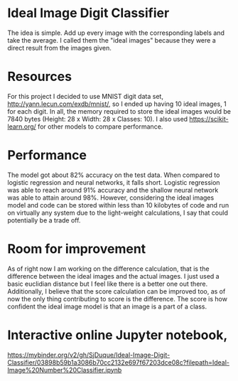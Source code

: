 # Ideal Image Digit Classifier
The idea is simple. Add up every image with the corresponding labels and take the average. I called them the "ideal images" because they were a direct result from the images given. 

# Resources
For this project I decided to use MNIST digit data set, http://yann.lecun.com/exdb/mnist/, so I ended up having 10 ideal images, 1 for each digit. In all, the memory required to store the ideal images would be 7840 bytes (Height: 28 x Width: 28 x Classes: 10). I also used https://scikit-learn.org/ for other models to compare performance.

# Performance
The model got about 82% accuracy on the test data. When compared to logistic regression and neural networks, it falls short. Logistic regression was able to reach around 91% accuracy and the shallow neural network was able to attain around 98%. However, considering the ideal images model and code can be stored within less than 10 kilobytes of code and run on virtually any system due to the light-weight calculations, I say that could potentially be a trade off.

# Room for improvement
As of right now I am working on the difference calculation, that is the difference between the ideal images and the actual images. I just used a basic euclidian distance but I feel like there is a better one out there. 
Additionally, I believe that the score calculation can be improved too, as of now the only thing contributing to score is the difference. The score is how confident the ideal image model is that an image is a part of a class.



# Interactive online Jupyter notebook, 
https://mybinder.org/v2/gh/SjDuque/Ideal-Image-Digit-Classifier/03898b59b1a3086b70cc2132e697f67203dce08c?filepath=Ideal-Image%20Number%20Classifier.ipynb

